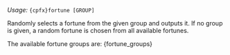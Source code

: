 *Usage:* `{cpfx}fortune [GROUP]`

Randomly selects a fortune from the given group and outputs it. If no group is given, a random fortune is chosen from all available fortunes.

The available fortune groups are: {fortune_groups}
